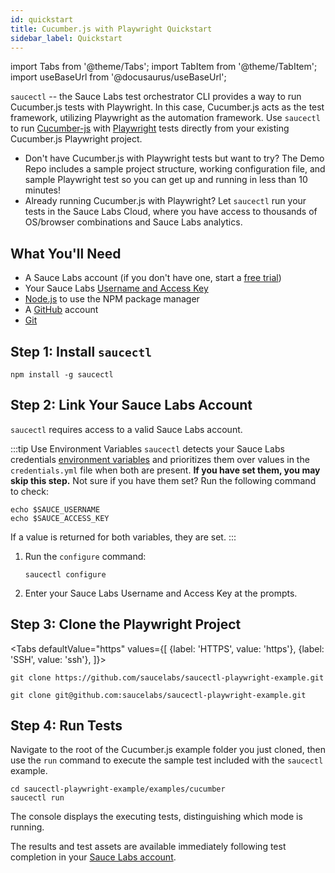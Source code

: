```yaml
---
id: quickstart
title: Cucumber.js with Playwright Quickstart
sidebar_label: Quickstart
---
```


import Tabs from '@theme/Tabs';
import TabItem from '@theme/TabItem';
import useBaseUrl from '@docusaurus/useBaseUrl';

`saucectl` -- the Sauce Labs test orchestrator CLI provides a way to run Cucumber.js tests with Playwright. In this case, Cucumber.js acts as the test framework, utilizing Playwright as the automation framework. Use `saucectl` to run [Cucumber-js](https://github.com/cucumber/cucumber-js) with [Playwright](https://github.com/microsoft/playwright) tests directly from your existing Cucumber.js Playwright project.

* Don't have Cucumber.js with Playwright tests but want to try? The Demo Repo includes a sample project structure, working configuration file, and sample Playwright test so you can get up and running in less than 10 minutes!
* Already running Cucumber.js with Playwright? Let `saucectl` run your tests in the Sauce Labs Cloud, where you have access to thousands of OS/browser combinations and Sauce Labs analytics.  

## What You'll Need

* A Sauce Labs account (if you don't have one, start a [free trial](https://saucelabs.com/sign-up))
* Your Sauce Labs [Username and Access Key](https://app.saucelabs.com/user-settings)
* [Node.js](https://nodejs.org/en/) to use the NPM package manager
* A [GitHub](https://github.com/signup?ref_cta=Sign+up&ref_loc=header+logged+out&ref_page=%2F&source=header-home) account
* [Git](https://git-scm.com/downloads)


## Step 1: Install `saucectl`

 ```
 npm install -g saucectl
 ```

## Step 2: Link Your Sauce Labs Account

`saucectl` requires access to a valid Sauce Labs account.

:::tip Use Environment Variables
`saucectl` detects your Sauce Labs credentials [environment variables](/basics/environment-variables) and prioritizes them over values in the `credentials.yml` file when both are present. **If you have set them, you may skip this step.** Not sure if you have them set? Run the following command to check:
```
echo $SAUCE_USERNAME
echo $SAUCE_ACCESS_KEY
```
If a value is returned for both variables, they are set.
:::

 1. Run the `configure` command:

    ```
    saucectl configure
    ```
 1. Enter your Sauce Labs Username and Access Key at the prompts.


## Step 3: Clone the Playwright Project

<Tabs
  defaultValue="https"
  values={[
    {label: 'HTTPS', value: 'https'},
    {label: 'SSH', value: 'ssh'},
  ]}>

<TabItem value="https">

```
git clone https://github.com/saucelabs/saucectl-playwright-example.git
```

</TabItem>
<TabItem value="ssh">

```
git clone git@github.com:saucelabs/saucectl-playwright-example.git
```
</TabItem>
</Tabs>

## Step 4: Run Tests

Navigate to the root of the Cucumber.js example folder you just cloned, then use the `run` command to execute the sample test included with the `saucectl` example.

```
cd saucectl-playwright-example/examples/cucumber
saucectl run
```

The console displays the executing tests, distinguishing which mode is running.

The results and test assets are available immediately following test completion in your [Sauce Labs account](https://app.saucelabs.com/dashboard/tests/vdc).
